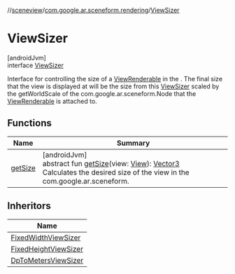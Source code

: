 //[sceneview](../../../index.md)/[com.google.ar.sceneform.rendering](../index.md)/[ViewSizer](index.md)

# ViewSizer

[androidJvm]\
interface [ViewSizer](index.md)

Interface for controlling the size of a [ViewRenderable](../-view-renderable/index.md) in the . The final size that the view is displayed at will be the size from this [ViewSizer](index.md) scaled by the getWorldScale of the com.google.ar.sceneform.Node that the [ViewRenderable](../-view-renderable/index.md) is attached to.

## Functions

| Name | Summary |
|---|---|
| [getSize](get-size.md) | [androidJvm]<br>abstract fun [getSize](get-size.md)(view: [View](https://developer.android.com/reference/kotlin/android/view/View.html)): [Vector3](../../com.google.ar.sceneform.math/-vector3/index.md)<br>Calculates the desired size of the view in the com.google.ar.sceneform. |

## Inheritors

| Name |
|---|
| [FixedWidthViewSizer](../-fixed-width-view-sizer/index.md) |
| [FixedHeightViewSizer](../-fixed-height-view-sizer/index.md) |
| [DpToMetersViewSizer](../-dp-to-meters-view-sizer/index.md) |
